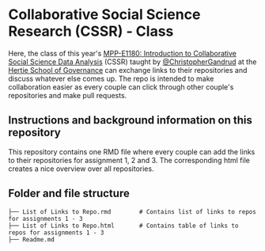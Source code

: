 # Collaborative Social Science Research (CSSR) - Class 

Here, the class of this year's <a href="https://github.com/HertieDataScience/SyllabusAndLectures" target="_blank">MPP-E1180: Introduction to Collaborative Social Science Data Analysis</a> (CSSR) taught by <a href="https://github.com/christophergandrud
" target="_blank">@ChristopherGandrud</a> at the <a href="https://hertie-school.berlin" target="_blank">Hertie School of Governance</a> can exchange links to their repositories and discuss whatever else comes up. The repo is intended to make collaboration easier as every couple can click through other couple's repositories and make pull requests.

## Instructions and background information on this repository

This repository contains one RMD file where every couple can add the links to their repositories for assignment 1, 2 and 3. The corresponding html file creates a nice overview over all repositories.

## Folder and file structure

    ├── List of Links to Repo.rmd        # Contains list of links to repos for assignments 1 - 3
    ├── List of Links to Repo.html       # Contains table of links to repos for assignments 1 - 3
    ├── Readme.md                     
